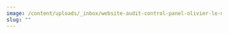 ```yaml
---
image: /content/uploads/_inbox/website-audit-control-panel-olivier-le-moal-istock-getty-images-693699396-comp.png
slug: ""
---
```

